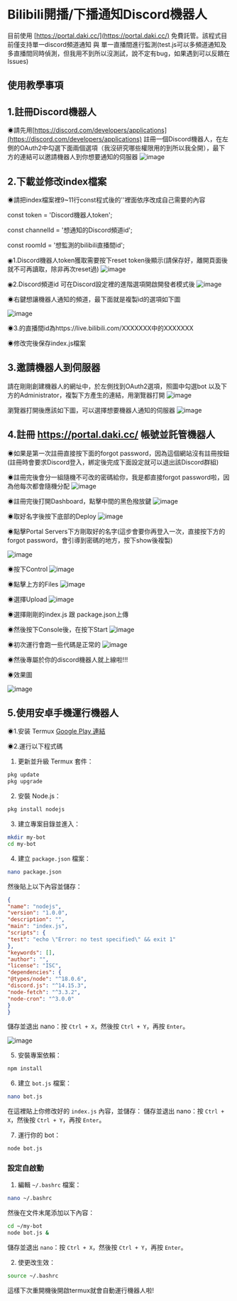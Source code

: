 # Bilibili開播/下播通知Discord機器人
目前使用 [https://portal.daki.cc/](https://portal.daki.cc/) 免費託管。該程式目前僅支持單一discord頻道通知 與 單一直播間進行監測(test.js可以多頻道通知及多直播間同時偵測，但我用不到所以沒測試，說不定有bug，如果遇到可以反饋在Issues)

## 使用教學事項

## 1.註冊Discord機器人
◉請先用[https://discord.com/developers/applications](https://discord.com/developers/applications)  註冊一個Discord機器人，在左側的OAuth2中勾選下面兩個選項（我沒研究哪些權限用的到所以我全開），最下方的連結可以邀請機器人到你想要通知的伺服器
![image](https://github.com/user-attachments/assets/265e74af-725f-46db-bf90-a1cb2342bb79)



## 2.下載並修改index檔案
◉請把index檔案裡9~11行const程式後的''裡面依序改成自己需要的內容

const token = 'Discord機器人token';

const channelId = '想通知的Discord頻道id';

const roomId = '想監測的bilibili直播間id'; 


◉1.Discord機器人token獲取需要按下reset token後顯示(請保存好，離開頁面後就不可再讀取，除非再次reset過)
![image](https://github.com/user-attachments/assets/33c92d70-7d41-43a1-a609-eddc676a5538)

◉2.Discord頻道id 可在Discord設定裡的進階選項開啟開發者模式後
![image](https://github.com/user-attachments/assets/a79ee7e9-13ce-413b-bb6e-d8ea88b43703)

◉右鍵想讓機器人通知的頻道，最下面就是複製id的選項如下圖

![image](https://github.com/user-attachments/assets/10347246-6098-418b-a7b5-652d06993a78)

◉3.的直播間id為https://live.bilibili.com/XXXXXXX中的XXXXXXX

◉修改完後保存index.js檔案

## 3.邀請機器人到伺服器
請在剛剛創建機器人的網址中，於左側找到OAuth2選項，照圖中勾選bot 以及下方的Administrator，複製下方產生的連結，用瀏覽器打開
![image](https://github.com/user-attachments/assets/b999dd5d-1705-4c88-b8f1-cca3c6e9b176)

瀏覽器打開後應該如下圖，可以選擇想要機器人通知的伺服器
![image](https://github.com/user-attachments/assets/e54a1f00-fef9-43f4-b338-46750992e58a)

## 4.註冊 https://portal.daki.cc/ 帳號並託管機器人

◉如果是第一次註冊直接按下面的forgot password，因為這個網站沒有註冊按鈕
(註冊時會要求Discord登入，綁定後完成下面設定就可以退出該Discord群組)

◉註冊完後會分一組隨機不可改的密碼給你，我是都直接forgot password啦，因為他每次都會隨機分配
![image](https://github.com/user-attachments/assets/8d2337a8-878f-48fb-be06-9d1b9f4eb8db)

◉註冊完後打開Dashboard，點擊中間的黑色撥放鍵
![image](https://github.com/user-attachments/assets/3cbfe0e5-90d6-4d64-aa6a-0257648daff0)

◉取好名字後按下底部的Deploy
![image](https://github.com/user-attachments/assets/7153236c-0d96-420e-8517-8363ad3bf277)

◉點擊Portal Servers下方剛取好的名字(這步會要你再登入一次，直接按下方的forgot password，會引導到密碼的地方，按下show後複製)

![image](https://github.com/user-attachments/assets/62d7f314-200d-4eff-a7af-ea9076efad0a)

◉按下Control
![image](https://github.com/user-attachments/assets/da0dc96d-2306-4ada-9ae5-7800f45a26ed)

◉點擊上方的Files
![image](https://github.com/user-attachments/assets/6e8485b8-ce7e-455a-ae97-841d8125b16d)

◉選擇Upload
![image](https://github.com/user-attachments/assets/900cc8e9-5516-4b10-9fec-18176c2f0e57)

◉選擇剛剛的index.js 跟 package.json上傳

◉然後按下Console後，在按下Start
![image](https://github.com/user-attachments/assets/326c84ee-8439-4dca-8f91-36589b98cae6)

◉初次運行會跑一些代碼是正常的
![image](https://github.com/user-attachments/assets/0e81296b-eb98-4392-819e-83a78ee4e875)

◉然後專屬於你的discord機器人就上線啦!!!

◉效果圖

![image](https://github.com/user-attachments/assets/8c3a4521-ff0f-4b04-b294-731d5305cd3d)

## 5.使用安卓手機運行機器人

◉1.安装 Termux [Google Play 連結](https://play.google.com/store/apps/details?id=com.termux&hl=zh_TW)

◉2.運行以下程式碼
1. 更新並升級 Termux 套件：
 ```sh
 pkg update
 pkg upgrade
 ```

2. 安裝 Node.js：
 ```sh
 pkg install nodejs
 ```

3. 建立專案目錄並進入：
 ```sh
 mkdir my-bot
 cd my-bot
 ```

4. 建立 `package.json` 檔案：
 ```sh
 nano package.json
 ```
 然後貼上以下內容並儲存：

 ```json
 {
 "name": "nodejs",
 "version": "1.0.0",
 "description": "",
 "main": "index.js",
 "scripts": {
 "test": "echo \"Error: no test specified\" && exit 1"
 },
 "keywords": [],
 "author": "",
 "license": "ISC",
 "dependencies": {
 "@types/node": "^18.0.6",
 "discord.js": "^14.15.3",
 "node-fetch": "^3.3.2",
 "node-cron": "^3.0.0"
 }
 }
 ```

 儲存並退出 nano：按 `Ctrl + X`，然後按 `Ctrl + Y`，再按 `Enter`。
 
![image](https://github.com/user-attachments/assets/c38bec4a-0c31-45ba-8063-18d1e531b08c)

5. 安裝專案依賴：
 ```sh
 npm install
 ```

6. 建立 `bot.js` 檔案：
 ```sh
 nano bot.js
 ```
 在這裡貼上你修改好的 `index.js` 內容，並儲存：
 儲存並退出 nano：按 `Ctrl + X`，然後按 `Ctrl + Y`，再按 `Enter`。

7. 運行你的 bot：
 ```sh
 node bot.js
 ```

### 設定自啟動

1. 編輯 `~/.bashrc` 檔案：
 ```sh
 nano ~/.bashrc
 ```
 然後在文件末尾添加以下內容：

 ```sh
 cd ~/my-bot
 node bot.js &
 ```

 儲存並退出 `nano`：按 `Ctrl + X`，然後按 `Ctrl + Y`，再按 `Enter`。

2. 使更改生效：
 ```sh
 source ~/.bashrc
 ```
這樣下次重開機後開啟termux就會自動運行機器人啦!
